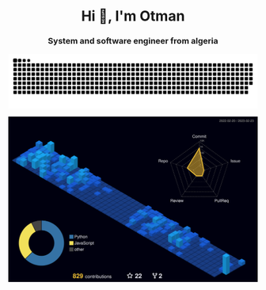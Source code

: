 <h1 align="center">Hi 👋, I'm Otman
<h3 align="center">System and software engineer from algeria</h3>

![Snake animation](https://github.com/otmanLAHRECHE/otmanLAHRECHE/blob/output/github-contribution-grid-snake.svg)

![](./profile-3d-contrib/profile-night-view.svg)
